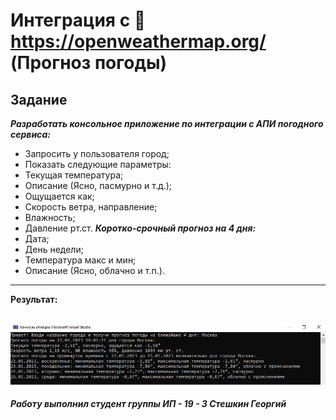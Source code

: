 # Интеграция с 📌https://openweathermap.org/ (Прогноз погоды)
__Задание__
---
___Разработать консольное приложение по интеграции с АПИ погодного сервиса:___
- Запросить у пользователя город;
- Показать следующие параметры:
- Текущая температура;
- Описание (Ясно, пасмурно и т.д.);
- Ощущается как;
- Скорость ветра, направление;
- Влажность;
- Давление рт.ст.
___Коротко-срочный прогноз на 4 дня:___
- Дата;
- День недели;
- Температура макс и мин;
- Описание (Ясно, облачно и т.п.).
---
__Результат:__

![Результат для города "Москва"](image_to_readme.jpg)
---
___Работу выполнил студент группы ИП - 19 - 3 Стешкин Георгий___